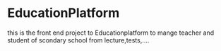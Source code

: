 # EducationPlatform
this is the front end project to Educationplatform to mange teacher and student of scondary school from lecture,tests,....
